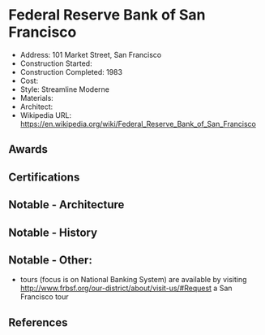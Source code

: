 # Federal Reserve Bank of San Francisco
- Address: 101 Market Street, San Francisco
- Construction Started:
- Construction Completed: 1983
- Cost:
- Style: Streamline Moderne
- Materials:
- Architect:
- Wikipedia URL: https://en.wikipedia.org/wiki/Federal_Reserve_Bank_of_San_Francisco

## Awards

## Certifications

## Notable - Architecture

## Notable - History

## Notable - Other:
- tours (focus is on National Banking System) are available by visiting http://www.frbsf.org/our-district/about/visit-us/#Request a San Francisco tour

## References
